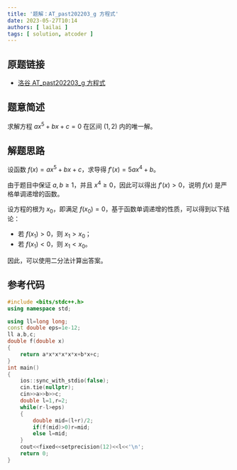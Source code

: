 ```yaml
---
title: '题解：AT_past202203_g 方程式'
date: 2023-05-27T10:14
authors: [ lailai ]
tags: [ solution, atcoder ]
---
```


## 原题链接

- [洛谷 AT_past202203_g 方程式](https://www.luogu.com.cn/problem/AT_past202203_g)

<!-- truncate -->

## 题意简述

求解方程 $ax^5+bx+c=0$ 在区间 $(1,2)$ 内的唯一解。

## 解题思路

设函数 $f(x)=ax^5+bx+c$，求导得 $f'(x)=5ax^4+b$。

由于题目中保证 $a,b\ge1$，并且 $x^4\ge0$，因此可以得出 $f'(x)>0$，说明 $f(x)$ 是严格单调递增的函数。

设方程的根为 $x_0$，即满足 $f(x_0)=0$，基于函数单调递增的性质，可以得到以下结论：

- 若 $f(x_1)>0$，则 $x_1>x_0$；
- 若 $f(x_1)<0$，则 $x_1<x_0$。

因此，可以使用二分法计算出答案。

## 参考代码

```cpp
#include <bits/stdc++.h>
using namespace std;

using ll=long long;
const double eps=1e-12;
ll a,b,c;
double f(double x)
{
	return a*x*x*x*x*x+b*x+c;
}
int main()
{
	ios::sync_with_stdio(false);
	cin.tie(nullptr);
	cin>>a>>b>>c;
	double l=1,r=2;
	while(r-l>eps)
	{
		double mid=(l+r)/2;
		if(f(mid)>0)r=mid;
		else l=mid;
	}
	cout<<fixed<<setprecision(12)<<l<<'\n';
	return 0;
}
```
